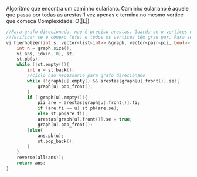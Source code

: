 Algoritmo que encontra um caminho eulariano. Caminho eulariano é aquele que passa por todas as arestas 1 vez apenas e termina no mesmo vertice que começa
Complexidade: O(|E|)
```c++
//Para grafo direcionado, nao é preciso arestas. Guarda-se o vertices de saida diretamente na list. Outras mudanças são necessárias
//Verificar se é conexo (dfs) e todos os vertices têm grau par. Para semi-eulariano, 2 vertices com grau impar, restantes par
vi hierholzer(int s, vector<list<int>> &graph, vector<pair<pii, bool>> &arestas){
	int n = graph.size();
	vi ans, idx(n, 0), st;
	st.pb(s);
	while (!st.empty()){
		int u = st.back();
		//ciclo nao necessario para grafo direcionado
		while (!graph[u].empty() && arestas[graph[u].front()].se){
			graph[u].pop_front();
		}
		if (!graph[u].empty()){
			pii are = arestas[graph[u].front()].fi;
			if (are.fi == u) st.pb(are.se);
			else st.pb(are.fi);
			arestas[graph[u].front()].se = true;
			graph[u].pop_front();
		}else{
			ans.pb(u);
			st.pop_back();
		}
	}
	reverse(all(ans));
	return ans;
}
```
